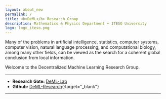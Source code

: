 ```yaml
---
layout: about_new
permalink: /
title: <b>DeML</b> Research Group
description: Mathematics & Physics Department • ITESO University
logo: logo_iteso.png
---
```


Many of the problems in artificial intelligence, statistics, computer systems, computer vision, natural language processing, and computational biology, among many other fields, can be viewed as the search for a coherent global conclusion from local information.

Welcome to the Decentralized Machine Learning Research Group.

***

- **Research Gate:** [DeML-Lab](https://www.researchgate.net/lab/DeML-Lab-Juan-Francisco-Munoz-Elguezabal)
- **Github:** [DeML-Research](https://github.com/DeML-Research){:target="\_blank"}

***
